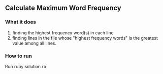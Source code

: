 ## Calculate Maximum Word Frequency

### What it does

1. finding the highest frequency word(s) in each line
2. finding lines in the file whose "highest frequency words"
is the greatest value among all lines.

### How to run
Run ruby solution.rb